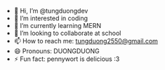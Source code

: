 - 👋 Hi, I’m @tungduongdev
- 👀 I’m interested in coding
- 🌱 I’m currently learning MERN
- 💞️ I’m looking to collaborate at school
- 📫 How to reach me: tungduong2550@gmail.com
- 😄 Pronouns: DUONGDUONG
- ⚡ Fun fact: pennywort is delicious :3

<!---
tungduongdev/tungduongdev is a ✨ special ✨ repository because its `README.md` (this file) appears on your GitHub profile.
You can click the Preview link to take a look at your changes.
--->
